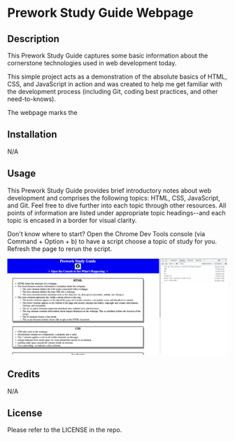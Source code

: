 # Prework Study Guide Webpage

## Description

This Prework Study Guide captures some basic information about the cornerstone technologies used in web development today. 

This simple project acts as a demonstration of the absolute basics of HTML, CSS, and JavaScript in action and was created to help me get familiar with the development process (including Git, coding best practices, and other need-to-knows).

The webpage marks the 

## Installation

N/A

## Usage

This Prework Study Guide provides brief introductory notes about web development and comprises the following topics: HTML, CSS, JavaScript, and Git. Feel free to dive further into each topic through other resources. All points of information are listed under appropriate topic headings--and each topic is encased in a border for visual clarity.

Don't know where to start? Open the Chrome Dev Tools console (via Command + Option + b) to have a script choose a topic of study for you. Refresh the page to rerun the script.

![A screenshot of the Prework Study Guide webpage with Chrome Dev Tools open.](assets/images/prework-study-guide-webpage.png)

## Credits

N/A

## License

Please refer to the LICENSE in the repo.
